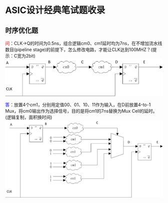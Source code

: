 # ASIC设计经典笔试题收录

## 时序优化题
<font color="red">问</font>：CLK->Q的时间为0.5ns，组合逻辑cm0、cm1延时均为7ns，在不增加流水线数目(pipeline stage)的前提下，怎么修改电路，才能让CLK达到100MHZ？(提示：C宽为2bit)
![](assets/markdown-img-paste-20180923141559401.png)

<font color="blue">答</font>：放置4个cm1，分别用定值00、01、10、11作为输入，在D前放置4-to-1 Mux，将cm0输出作为选择信号，目的是将cm1的7ns替换为Mux Cell的延时。(逻辑复制，面积换时间)
![](assets/markdown-img-paste-20180923142133179.png)

